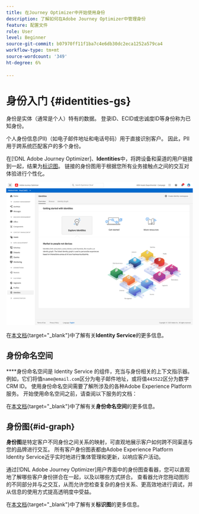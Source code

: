 ```yaml
---
title: 在Journey Optimizer中开始使用身份
description: 了解如何在Adobe Journey Optimizer中管理身份
feature: 配置文件
role: User
level: Beginner
source-git-commit: b07970ff11f1ba7c4e6db30dc2eca1252a579ca4
workflow-type: tm+mt
source-wordcount: '349'
ht-degree: 6%

---
```


# 身份入门 {#identities-gs}

身份是实体（通常是个人）特有的数据。 登录ID、ECID或忠诚度ID等身份称为已知身份。

个人身份信息(PII)（如电子邮件地址和电话号码）用于直接识别客户。 因此，PII用于跨系统匹配客户的多个身份。

在[!DNL Adobe Journey Optimizer]、**Identities**&#x200B;中，将跨设备和渠道的用户链接到一起，结果为[标识图](#id-graph)。 链接的身份图用于根据您所有业务接触点之间的交互对体验进行个性化。

![](assets/identities-home.png)

在[本文档](https://experienceleague.adobe.com/docs/experience-platform/identity/home.html){target=&quot;_blank&quot;}中了解有关&#x200B;**Identity Service**&#x200B;的更多信息。

## 身份命名空间

****&#x200B;身份命名空间是 Identity Service 的组件，充当与身份相关的上下文指示器。例如，它们将值`name@email.com`区分为电子邮件地址，或将值`443522`区分为数字CRM ID。 使用身份命名空间需要了解所涉及的各种Adobe Experience Platform服务。 开始使用命名空间之前，请查阅以下服务的文档：

在[本文档](https://experienceleague.adobe.com/docs/experience-platform/identity/namespaces.html){target=&quot;_blank&quot;}中了解有关&#x200B;**身份命名空间**&#x200B;的更多信息。

## 身份图{#id-graph}

**身份图**&#x200B;是特定客户不同身份之间关系的映射，可直观地展示客户如何跨不同渠道与您的品牌进行交互。 所有客户身份图表都由Adobe Experience Platform Identity Service近乎实时地进行集体管理和更新，以响应客户活动。

通过[!DNL Adobe Journey Optimizer]用户界面中的身份图查看器，您可以直观地了解哪些客户身份拼合在一起，以及以哪些方式拼合。 查看器允许您拖动图形的不同部分并与之交互，从而允许您检查复杂的身份关系、更高效地进行调试，并从信息的使用方式提高透明度中受益。

在[本文档](https://experienceleague.adobe.com/docs/experience-platform/identity/ui/identity-graph-viewer.html){target=&quot;_blank&quot;}中了解有关&#x200B;**标识图**&#x200B;的更多信息。

